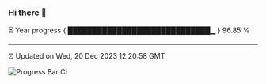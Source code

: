 ### Hi there 👋

⏳ Year progress { █████████████████████████████▁ } 96.85 %

---

⏰ Updated on Wed, 20 Dec 2023 12:20:58 GMT

![Progress Bar CI](https://github.com/liununu/liununu/workflows/Progress%20Bar%20CI/badge.svg)
